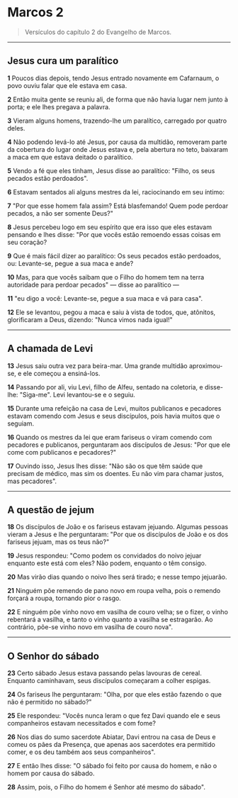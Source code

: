 # Marcos 2

> Versículos do capítulo 2 do Evangelho de Marcos.

---
## Jesus cura um paralítico

**1** Poucos dias depois, tendo Jesus entrado novamente em Cafarnaum, o povo ouviu falar que ele estava em casa.  

**2** Então muita gente se reuniu ali, de forma que não havia lugar nem junto à porta; e ele lhes pregava a palavra.  

**3** Vieram alguns homens, trazendo-lhe um paralítico, carregado por quatro deles.  

**4** Não podendo levá-lo até Jesus, por causa da multidão, removeram parte da cobertura do lugar onde Jesus estava e, pela abertura no teto, baixaram a maca em que estava deitado o paralítico.  

**5** Vendo a fé que eles tinham, Jesus disse ao paralítico: "Filho, os seus pecados estão perdoados".  

**6** Estavam sentados ali alguns mestres da lei, raciocinando em seu íntimo:  

**7** "Por que esse homem fala assim? Está blasfemando! Quem pode perdoar pecados, a não ser somente Deus?"  

**8** Jesus percebeu logo em seu espírito que era isso que eles estavam pensando e lhes disse: "Por que vocês estão remoendo essas coisas em seu coração?  

**9** Que é mais fácil dizer ao paralítico: Os seus pecados estão perdoados, ou: Levante-se, pegue a sua maca e ande?  

**10** Mas, para que vocês saibam que o Filho do homem tem na terra autoridade para perdoar pecados" — disse ao paralítico —  

**11** "eu digo a você: Levante-se, pegue a sua maca e vá para casa".  

**12** Ele se levantou, pegou a maca e saiu à vista de todos, que, atônitos, glorificaram a Deus, dizendo: "Nunca vimos nada igual!"  

---
## A chamada de Levi

**13** Jesus saiu outra vez para beira-mar. Uma grande multidão aproximou-se, e ele começou a ensiná-los.  

**14** Passando por ali, viu Levi, filho de Alfeu, sentado na coletoria, e disse-lhe: "Siga-me". Levi levantou-se e o seguiu.  

**15** Durante uma refeição na casa de Levi, muitos publicanos e pecadores estavam comendo com Jesus e seus discípulos, pois havia muitos que o seguiam.  

**16** Quando os mestres da lei que eram fariseus o viram comendo com pecadores e publicanos, perguntaram aos discípulos de Jesus: "Por que ele come com publicanos e pecadores?"  

**17** Ouvindo isso, Jesus lhes disse: "Não são os que têm saúde que precisam de médico, mas sim os doentes. Eu não vim para chamar justos, mas pecadores".  

---
## A questão de jejum

**18** Os discípulos de João e os fariseus estavam jejuando. Algumas pessoas vieram a Jesus e lhe perguntaram: "Por que os discípulos de João e os dos fariseus jejuam, mas os teus não?"  

**19** Jesus respondeu: "Como podem os convidados do noivo jejuar enquanto este está com eles? Não podem, enquanto o têm consigo.  

**20** Mas virão dias quando o noivo lhes será tirado; e nesse tempo jejuarão.  

**21** Ninguém põe remendo de pano novo em roupa velha, pois o remendo forçará a roupa, tornando pior o rasgo.  

**22** E ninguém põe vinho novo em vasilha de couro velha; se o fizer, o vinho rebentará a vasilha, e tanto o vinho quanto a vasilha se estragarão. Ao contrário, põe-se vinho novo em vasilha de couro nova".  

---
## O Senhor do sábado

**23** Certo sábado Jesus estava passando pelas lavouras de cereal. Enquanto caminhavam, seus discípulos começaram a colher espigas.  

**24** Os fariseus lhe perguntaram: "Olha, por que eles estão fazendo o que não é permitido no sábado?"  

**25** Ele respondeu: "Vocês nunca leram o que fez Davi quando ele e seus companheiros estavam necessitados e com fome?  

**26** Nos dias do sumo sacerdote Abiatar, Davi entrou na casa de Deus e comeu os pães da Presença, que apenas aos sacerdotes era permitido comer, e os deu também aos seus companheiros".  

**27** E então lhes disse: "O sábado foi feito por causa do homem, e não o homem por causa do sábado.  

**28** Assim, pois, o Filho do homem é Senhor até mesmo do sábado".  
